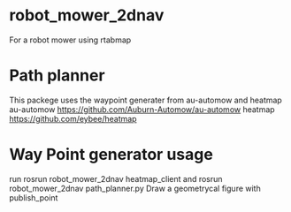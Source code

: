 # robot_mower_2dnav
For a robot mower using rtabmap

# Path planner
This packege uses the waypoint generater from au-automow and heatmap
au-automow https://github.com/Auburn-Automow/au-automow
heatmap https://github.com/eybee/heatmap

# Way Point generator usage
run
rosrun robot_mower_2dnav heatmap_client
and
rosrun robot_mower_2dnav path_planner.py
Draw a geometrycal figure with publish_point
 
